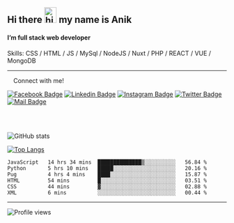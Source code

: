 ## Hi there <img src="https://user-images.githubusercontent.com/1303154/88677602-1635ba80-d120-11ea-84d8-d263ba5fc3c0.gif" width="28px" height="36" alt="hi"> my name is Anik

#### I’m full stack web developer

Skills:  CSS / HTML / JS / MySql / NodeJS / Nuxt / PHP / REACT / VUE / MongoDB


---

&emsp;Connect with me!

<a href="https://www.facebook.com/anik.aritro" target="_blank">![Facebook Badge](https://img.shields.io/badge/Facebook-1877F2?style=for-the-badge&logo=facebook&logoColor=white)</a> [![Linkedin Badge](https://img.shields.io/badge/LinkedIn-0077B5?style=for-the-badge&logo=linkedin&logoColor=white)](https://www.linkedin.com/in/anik-hossain-dev) [![Instagram Badge](https://img.shields.io/badge/Instagram-E4405F?style=for-the-badge&logo=instagram&logoColor=white)](https://www.instagram.com/aritro.anik) [![Twitter Badge](https://img.shields.io/badge/Twitter-1DA1F2?style=for-the-badge&logo=twitter&logoColor=white)](https://twitter.com/AritroAnik) [![Mail Badge](https://img.shields.io/badge/Gmail-D14836?style=for-the-badge&logo=gmail&logoColor=white)](mailto:anik.wdev@gmail.com)

</br>
</br>


![GitHub stats](https://github-readme-stats.vercel.app/api?username=anik-hossain&show_icons=true&theme=monokai)

[![Top Langs](https://github-readme-stats.vercel.app/api/top-langs/?username=anik-hossain&layout=compact&theme=monokai)](https://github.com/anik-hossain)

<!--START_SECTION:waka-->

```text
JavaScript   14 hrs 34 mins  ██████████████▒░░░░░░░░░░   56.84 %
Python       5 hrs 10 mins   █████░░░░░░░░░░░░░░░░░░░░   20.16 %
Pug          4 hrs 4 mins    ████░░░░░░░░░░░░░░░░░░░░░   15.87 %
HTML         54 mins         █░░░░░░░░░░░░░░░░░░░░░░░░   03.51 %
CSS          44 mins         ▓░░░░░░░░░░░░░░░░░░░░░░░░   02.88 %
XML          6 mins          ░░░░░░░░░░░░░░░░░░░░░░░░░   00.44 %
```

<!--END_SECTION:waka-->
---

![Profile views](https://gpvc.arturio.dev/anik-hossain)  
